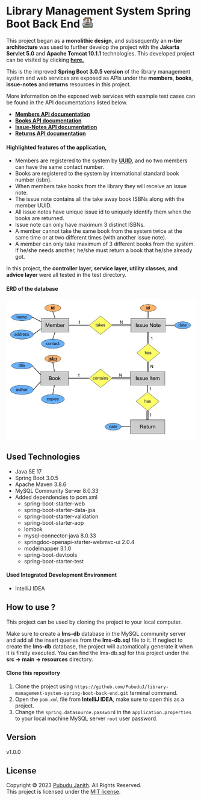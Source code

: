# Library Management System Spring Boot Back End <img src="assets/library.png" alt="drawing" width="27px"/>

This project began as a **monolithic design**, and subsequently an **n-tier architecture** was used to further develop the project with 
the **Jakarta Servlet 5.0** and **Apache Tomcat 10.1.1** technologies. This developed project can be visited by clicking [**here.**](https://github.com/PubuduJ/library-management-system-back-end)

This is the improved **Spring Boot 3.0.5 version** of the library management system and web services are exposed as 
APIs under the **members**, **books**, **issue-notes** and **returns** resources in this project.

More information on the exposed web services with example test cases can be found in the 
API documentations listed below.
- [**Members API documentation**](https://documenter.getpostman.com/view/25306703/2s8ZDa224j)
- [**Books API documentation**](https://documenter.getpostman.com/view/25306703/2s8ZDa229D)
- [**Issue-Notes API documentation**](https://documenter.getpostman.com/view/25306703/2s8ZDa2M6F)
- [**Returns API documentation**](https://documenter.getpostman.com/view/25306703/2s8ZDa2MEy)


#### Highlighted features of the application,
- Members are registered to the system by [**UUID**](https://en.wikipedia.org/wiki/Universally_unique_identifier), and no two members can have the same contact number.
- Books are registered to the system by international standard book number (isbn).
- When members take books from the library they will receive an issue note.
- The issue note contains all the take away book ISBNs along with the member UUID.
- All issue notes have unique issue id to uniquely identify them when the books are returned.
- Issue note can only have maximum 3 distinct ISBNs.
- A member cannot take the same book from the system twice at the same time or at two different times (with another issue note).
- A member can only take maximum of 3 different books from the system. If he/she needs another, he/she must return a book that he/she already got.

In this project, the **controller layer, service layer, utility classes, and advice layer** were all tested in the test directory.

#### ERD of the database

<img src="assets/LMS-ERD.jpg" alt="text-editor" width="600px"/>

## Used Technologies

- Java SE 17
- Spring Boot 3.0.5
- Apache Maven 3.8.6
- MySQL Community Server 8.0.33
- Added dependencies to pom.xml
    - spring-boot-starter-web
    - spring-boot-starter-data-jpa
    - spring-boot-starter-validation
    - spring-boot-starter-aop
    - lombok
    - mysql-connector-java 8.0.33
    - springdoc-openapi-starter-webmvc-ui 2.0.4
    - modelmapper 3.1.0
    - spring-boot-devtools
    - spring-boot-starter-test

#### Used Integrated Development Environment
- IntelliJ IDEA

## How to use ?
This project can be used by cloning the 
project to your local computer.

Make sure to create a **lms-db** database in the MySQL community server and add all the insert queries from the **lms-db.sql** file to it.
If neglect to create the **lms-db** database, the project will automatically generate it when it is firstly executed.
You can find the lms-db.sql for this project under the **src -> main -> resources** directory.

#### Clone this repository
1. Clone the project using `https://github.com/PubuduJ/library-management-system-spring-boot-back-end.git` terminal command.
2. Open the `pom.xml` file from **IntelliJ IDEA**, make sure to open this as a project.
3. Change the `spring.datasource.password` in the `application.properties` to your local machine MySQL server `root` user password.

## Version
v1.0.0

## License
Copyright &copy; 2023 [Pubudu Janith](https://www.linkedin.com/in/pubudujanith94/). All Rights Reserved.<br>
This project is licensed under the [MIT license](LICENSE.txt).